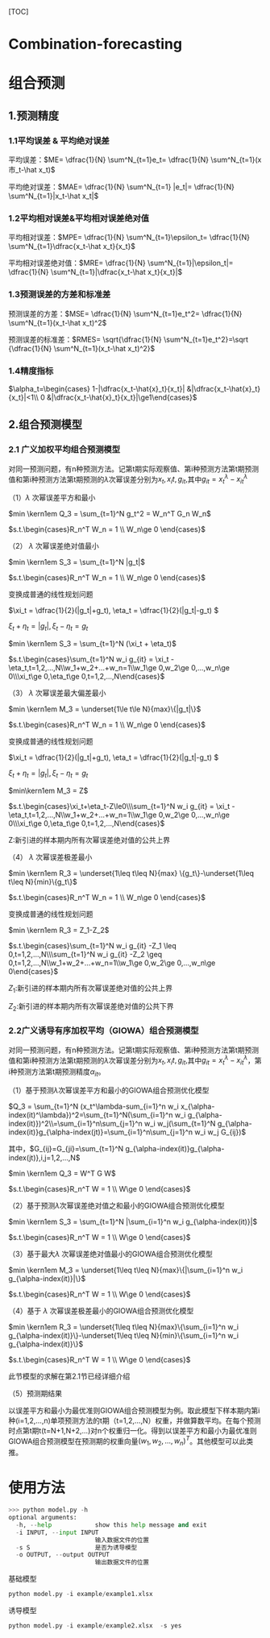 [TOC]
# Combination-forecasting
# 组合预测
## 1.预测精度

### 1.1平均误差 & 平均绝对误差

平均误差：$ME= \dfrac{1}{N} \sum^N_{t=1}e_t= \dfrac{1}{N} \sum^N_{t=1}(x市_t-\hat x_t)$

平均绝对误差：$MAE= \dfrac{1}{N} \sum^N_{t=1} |e_t|= \dfrac{1}{N} \sum^N_{t=1}|x_t-\hat x_t|$

### 1.2平均相对误差&平均相对误差绝对值

平均相对误差：$MPE= \dfrac{1}{N} \sum^N_{t=1}\epsilon_t= \dfrac{1}{N} \sum^N_{t=1}\dfrac{x_t-\hat x_t}{x_t}$

平均相对误差绝对值：$MRE= \dfrac{1}{N} \sum^N_{t=1}|\epsilon_t|= \dfrac{1}{N} \sum^N_{t=1}|\dfrac{x_t-\hat x_t}{x_t}|$

### 1.3预测误差的方差和标准差

预测误差的方差：$MSE= \dfrac{1}{N} \sum^N_{t=1}e_t^2= \dfrac{1}{N} \sum^N_{t=1}(x_t-\hat x_t)^2$

预测误差的标准差：$RMES= \sqrt{\dfrac{1}{N} \sum^N_{t=1}e_t^2}=\sqrt {\dfrac{1}{N} \sum^N_{t=1}(x_t-\hat x_t)^2}$

### 1.4精度指标

$\alpha_t=\begin{cases} 1-|\dfrac{x_t-\hat{x}_t}{x_t}| &|\dfrac{x_t-\hat{x}_t}{x_t}|<1\\ 0 &|\dfrac{x_t-\hat{x}_t}{x_t}|\ge1\end{cases}$

## 2.组合预测模型

### 2.1 广义加权平均组合预测模型

对同一预测问题，有n种预测方法。记第t期实际观察值、第i种预测方法第t期预测值和第i种预测方法第t期预测的$\lambda$次幂误差分别为$x_t,x_it,g_{it},$其中$g_{it} = x_t^\lambda-x_{it}^\lambda$

（1）$\lambda$ 次幂误差平方和最小

$min \kern1em Q_3 = \sum_{t=1}^N g_t^2 = W_n^T G_n W_n$

$s.t.\begin{cases}R_n^T W_n = 1 \\ W_n\ge 0 \end{cases}$

（2） $\lambda$ 次幂误差绝对值最小

$min \kern1em S_3 = \sum_{t=1}^N |g_t|$

$s.t.\begin{cases}R_n^T W_n = 1 \\ W_n\ge 0 \end{cases}$

变换成普通的线性规划问题

$\xi_t = \dfrac{1}{2}(|g_t|+g_t), \eta_t = \dfrac{1}{2}(|g_t|-g_t) $

$\xi_t + \eta_t =|g_t|,\xi_t - \eta_t =g_t$

$min \kern1em S_3 = \sum_{t=1}^N (\xi_t + \eta_t)$

$s.t.\begin{cases}\sum_{t=1}^N w_i g_{it} = \xi_t - \eta_t,t=1,2,...,N\\w_1+w_2+...+w_n=1\\w_1\ge 0,w_2\ge 0,...,w_n\ge 0\\\xi_t\ge 0,\eta_t\ge 0,t=1,2,...,N\end{cases}$

（3）  $\lambda$ 次幂误差最大偏差最小

$min \kern1em M_3 = \underset{1\le t\le N}{max}\{|g_t|\}$

$s.t.\begin{cases}R_n^T W_n = 1 \\ W_n\ge 0 \end{cases}$

变换成普通的线性规划问题

$\xi_t = \dfrac{1}{2}(|g_t|+g_t), \eta_t = \dfrac{1}{2}(|g_t|-g_t) $

$\xi_t + \eta_t =|g_t|,\xi_t - \eta_t =g_t$

$min\kern1em M_3 = Z$

$s.t.\begin{cases}\xi_t+\eta_t-Z\le0\\\sum_{t=1}^N w_i g_{it} = \xi_t - \eta_t,t=1,2,...,N\\w_1+w_2+...+w_n=1\\w_1\ge 0,w_2\ge 0,...,w_n\ge 0\\\xi_t\ge 0,\eta_t\ge 0,t=1,2,...,N\end{cases}$

Z:新引进的样本期内所有次幂误差绝对值的公共上界

（4）  $\lambda$ 次幂误差极差最小

$min \kern1em R_3 = \underset{1\leq t\leq N}{max} \{g_t\}-\underset{1\leq t\leq N}{min}\{g_t\}$

$s.t.\begin{cases}R_n^T W_n = 1 \\ W_n\ge 0 \end{cases}$

变换成普通的线性规划问题

$min \kern1em R_3 = Z_1-Z_2$

$s.t.\begin{cases}\sum_{t=1}^N w_i g_{it} -Z_1 \leq 0,t=1,2,...,N\\\sum_{t=1}^N w_i g_{it} -Z_2 \geq 0,t=1,2,...,N\\w_1+w_2+...+w_n=1\\w_1\ge 0,w_2\ge 0,...,w_n\ge 0\end{cases}$

$Z_1$:新引进的样本期内所有次幂误差绝对值的公共上界

$Z_2$:新引进的样本期内所有次幂误差绝对值的公共下界

### 2.2广义诱导有序加权平均（GIOWA）组合预测模型

对同一预测问题，有n种预测方法。记第t期实际观察值、第i种预测方法第t期预测值和第i种预测方法第t期预测的$\lambda$次幂误差分别为$x_t,x_it,g_{it},$其中$g_{it} = x_t^\lambda-x_{it}^\lambda$，第i种预测方法第t期预测精度$\alpha_{it}$。

（1）基于预测$\lambda$次幂误差平方和最小的GIOWA组合预测优化模型

$Q_3 = \sum_{t=1}^N (x_t^\lambda-sum_{i=1}^n w_i x_{\alpha-index(it)^\lambda})^2=\sum_{t=1}^N(\sum_{i=1}^n w_i g_{\alpha-index(it)})^2\\=\sum_{i=1}^n\sum_{j=1}^n w_i w_j(\sum_{t=1}^N g_{\alpha-index(it)}g_{\alpha-index(jt)}=\sum_{i=1}^n\sum_{j=1}^n w_i w_j G_{ij})$

其中，$G_{ij}=G_{ji}=\sum_{t=1}^N g_{\alpha-index(it)}g_{\alpha-index(jt)},i,j=1,2,...,N$

$min \kern1em Q_3 = W^T G W$

$s.t.\begin{cases}R_n^T W = 1 \\ W\ge 0 \end{cases}$

（2）基于预测$\lambda$次幂误差绝对值之和最小的GIOWA组合预测优化模型

$min \kern1em S_3 = \sum_{t=1}^N |\sum_{i=1}^n w_i g_{\alpha-index(it)}|$

$s.t.\begin{cases}R_n^T W = 1 \\ W\ge 0 \end{cases}$

（3）基于最大$\lambda$ 次幂误差绝对值最小的GIOWA组合预测优化模型

$min \kern1em M_3 = \underset{1\leq t\leq N}{max}\{|\sum_{i=1}^n w_i g_{\alpha-index(it)}|\}$

$s.t.\begin{cases}R_n^T W = 1 \\ W\ge 0 \end{cases}$

（4）基于 $\lambda$ 次幂误差极差最小的GIOWA组合预测优化模型

$min \kern1em R_3 = \underset{1\leq t\leq N}{max}\{\sum_{i=1}^n w_i g_{\alpha-index(it)}\}-\underset{1\leq t\leq N}{min}\{\sum_{i=1}^n w_i g_{\alpha-index(it)}\}$

$s.t.\begin{cases}R_n^T W = 1 \\ W\ge 0 \end{cases}$

此节模型的求解在第2.1节已经详细介绍

（5）预测期结果

以误差平方和最小为最优准则GIOWA组合预测模型为例。取此模型下样本期内第i种(i=1,2,...,n)单项预测方法的t期（t=1,2,...,N）权重，并做算数平均。在每个预测时点第t期t(t=N+1,N+2,...)对n个权重归一化。得到以误差平方和最小为最优准则GIOWA组合预测模型在预测期的权重向量$(w_1,w_2,...,w_n)^T$。其他模型可以此类推。

# 使用方法
```python
>>> python model.py -h
optional arguments:
  -h, --help            show this help message and exit
  -i INPUT, --input INPUT
                        输入数据文件的位置
  -s S                  是否为诱导模型
  -o OUTPUT, --output OUTPUT
                        输出数据文件的位置
```
基础模型

```python
python model.py -i example/example1.xlsx
```
诱导模型
```python
python model.py -i example/example2.xlsx  -s yes

```

